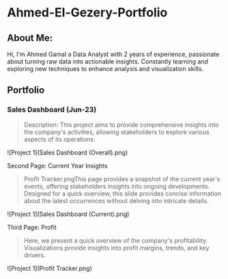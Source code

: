 # Ahmed-El-Gezery-Portfolio
## About Me:
Hi, I'm Ahmed Gamal a Data Analyst with 2 years of experience, passionate about turning raw data into actionable insights. Constantly learning and exploring new techniques to enhance analysis and visualization skills.
## Portfolio
### Sales Dashboard (Jun-23)
> Description: This project aims to provide comprehensive insights into the company's activities, allowing stakeholders to explore various aspects of its operations. 

![Project 1](Sales Dashboard (Overall).png)

Second Page: Current Year Insights

> Profit Tracker.pngThis page provides a snapshot of the current year's events, offering stakeholders insights into ongoing developments. Designed for a quick overview, this slide provides concise information about the latest occurrences without delving into intricate details.

![Project 1](Sales Dashboard (Current).png)

Third Page: Profit 

> Here, we present a quick overview of the company's profitability. Visualizations provide insights into profit margins, trends, and key drivers.

![Project 1](Profit Tracker.png)
